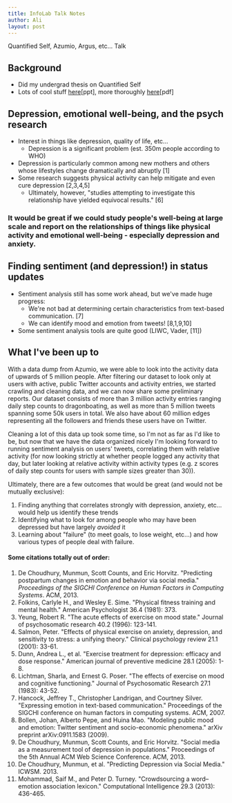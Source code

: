 ```yaml
---
title: InfoLab Talk Notes
author: Ali
layout: post
---
```

Quantified Self, Azumio, Argus, etc... Talk
## Background
- Did my undergrad thesis on Quantified Self
- Lots of cool stuff [here][QS presentation][ppt], more thoroughly [here][QS Thesis][pdf]

## Depression, emotional well-being, and the psych research
- Interest in things like depression, quality of life, etc...
    - Depression is a significant problem (est. 350m people according to WHO)
- Depression is particularly common among new mothers and others whose lifestyles change dramatically and abruptly [1]
- Some research suggests physical activity can help mitigate and even cure depression [2,3,4,5]
    - Ultimately, however, "studies attempting to investigate this relationship have yielded equivocal results." [6]

### It would be great if we could study people's well-being at large scale and report on the relationships of things like physical activity and emotional well-being - especially depression and anxiety.

## Finding sentiment (and depression!) in status updates
- Sentiment analysis still has some work ahead, but we've made huge progress:
    - We're not bad at determining certain characteristics from text-based communication. [7]
    - We can identify mood and emotion from tweets! [8,1,9,10]
- Some sentiment analysis tools are quite good (LIWC, Vader, [11])

## What I've been up to
With a data dump from Azumio, we were able to look into the activity data of upwards of 5 million people. After filtering our dataset to look only at users with active, public Twitter accounts and activity entries, we started crawling and cleaning data, and we can now share some preliminary reports. Our dataset consists of more than 3 million activity entries ranging daily step counts to dragonboating, as well as more than 5 million tweets spanning some 50k users in total. We also have about 60 million edges representing all the followers and friends these users have on Twitter.

Cleaning a lot of this data up took some time, so I'm not as far as I'd like to be, but now that we have the data organized nicely I'm looking forward to running sentiment analysis on users' tweets, correlating them with relative activity (for now looking strictly at whether people logged any activity that day, but later looking at relative activity within activity types (e.g. z scores of daily step counts for users with sample sizes greater than 30)).

Ultimately, there are a few outcomes that would be great (and would not be mutually exclusive):

1. Finding anything that correlates strongly with depression, anxiety, etc... would help us identify these trends
2. Identifying what to look for among people who may have been depressed but have largely *avoided* it
3. Learning about "failure" (to meet goals, to lose weight, etc...) and how various types of people deal with failure.

#### Some citations totally out of order:

1. De Choudhury, Munmun, Scott Counts, and Eric Horvitz. "Predicting postpartum changes in emotion and behavior via social media." *Proceedings of the SIGCHI Conference on Human Factors in Computing Systems*. ACM, 2013.
2. Folkins, Carlyle H., and Wesley E. Sime. "Physical fitness training and mental health." American Psychologist 36.4 (1981): 373.
3. Yeung, Robert R. "The acute effects of exercise on mood state." Journal of psychosomatic research 40.2 (1996): 123-141.
4. Salmon, Peter. "Effects of physical exercise on anxiety, depression, and sensitivity to stress: a unifying theory." Clinical psychology review 21.1 (2001): 33-61.
5. Dunn, Andrea L., et al. "Exercise treatment for depression: efficacy and dose response." American journal of preventive medicine 28.1 (2005): 1-8.
6. Lichtman, Sharla, and Ernest G. Poser. "The effects of exercise on mood and cognitive functioning." Journal of Psychosomatic Research 27.1 (1983): 43-52.
7. Hancock, Jeffrey T., Christopher Landrigan, and Courtney Silver. "Expressing emotion in text-based communication." Proceedings of the SIGCHI conference on human factors in computing systems. ACM, 2007.
8. Bollen, Johan, Alberto Pepe, and Huina Mao. "Modeling public mood and emotion: Twitter sentiment and socio-economic phenomena." arXiv preprint arXiv:0911.1583 (2009).
9. De Choudhury, Munmun, Scott Counts, and Eric Horvitz. "Social media as a measurement tool of depression in populations." Proceedings of the 5th Annual ACM Web Science Conference. ACM, 2013.
10. De Choudhury, Munmun, et al. "Predicting Depression via Social Media." ICWSM. 2013.
11. Mohammad, Saif M., and Peter D. Turney. "Crowdsourcing a word–emotion association lexicon." Computational Intelligence 29.3 (2013): 436-465.

[QS presentation]:/presentations/QS.ppt
[QS Thesis]: /presentations/QSThesisFinal.pdf

